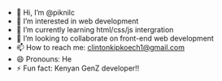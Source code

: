 - 👋 Hi, I’m @piknilc
- 👀 I’m interested in web development
- 🌱 I’m currently learning html/css/js intergration 
- 💞️ I’m looking to collaborate on front-end web development
- 📫 How to reach me: clintonkipkoech1@gmail.com
- 😄 Pronouns: He
- ⚡ Fun fact: Kenyan GenZ developer!!

<!---
piknilc/piknilc is a ✨ special ✨ repository because its `README.md` (this file) appears on your GitHub profile.
You can click the Preview link to take a look at your changes.
--->
